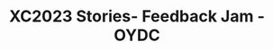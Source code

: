 ---
title: XC2023 Stories- Feedback Jam - OYDC
redirect_to: https://jamboard.google.com/d/1APWNcpBx1dDv4jiFTpR_A70qUZAilIIQqOv4S3B8nT8/edit?usp=sharing
redirect_from: 
  - /XC23StoriesJam_OYDC
  - /xc23storiesjam_oydc
---